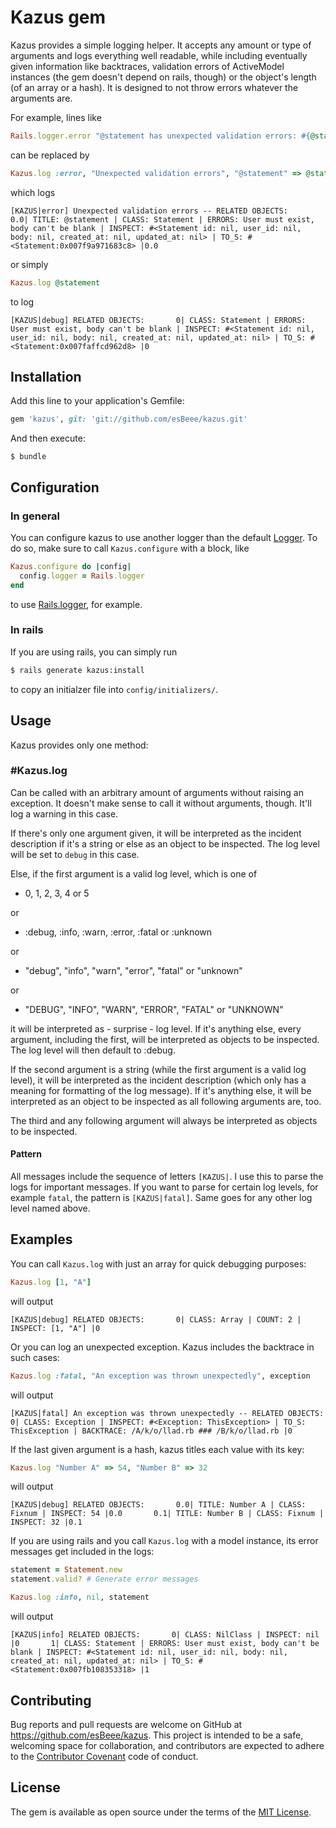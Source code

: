 # Kazus gem

Kazus provides a simple logging helper. It accepts any amount or type of arguments and logs everything well readable, while including eventually given information like backtraces, validation errors of ActiveModel instances (the gem doesn't depend on rails, though) or the object's length (of an array or a hash). It is designed to not throw errors whatever the arguments are.

For example, lines like

```ruby
Rails.logger.error "@statement has unexpected validation errors: #{@statement.errors.full_messages.inspect}"
```

can be replaced by

```ruby
Kazus.log :error, "Unexpected validation errors", "@statement" => @statement
```

which logs

```
[KAZUS|error] Unexpected validation errors -- RELATED OBJECTS:       0.0| TITLE: @statement | CLASS: Statement | ERRORS: User must exist, body can't be blank | INSPECT: #<Statement id: nil, user_id: nil, body: nil, created_at: nil, updated_at: nil> | TO_S: #<Statement:0x007f9a971683c8> |0.0
```

or simply

```ruby
Kazus.log @statement
```

to log

```
[KAZUS|debug] RELATED OBJECTS:       0| CLASS: Statement | ERRORS: User must exist, body can't be blank | INSPECT: #<Statement id: nil, user_id: nil, body: nil, created_at: nil, updated_at: nil> | TO_S: #<Statement:0x007faffcd962d8> |0
```

## Installation

Add this line to your application's Gemfile:

```ruby
gem 'kazus', git: 'git://github.com/esBeee/kazus.git'
```

And then execute:

    $ bundle

## Configuration

### In general

You can configure kazus to use another logger than the default [Logger](http://ruby-doc.org/stdlib-2.1.0/libdoc/logger/rdoc/Logger.html). To do so, make sure to call `Kazus.configure` with a block, like

```ruby
Kazus.configure do |config|
  config.logger = Rails.logger
end
```

to use [Rails.logger](http://guides.rubyonrails.org/debugging_rails_applications.html#what-is-the-logger-questionmark), for example.

### In rails

If you are using rails, you can simply run

```sh
$ rails generate kazus:install
```

to copy an initialzer file into `config/initializers/`.

## Usage

Kazus provides only one method:

### #Kazus.log

Can be called with an arbitrary amount of arguments without raising an exception. It doesn't make sense to call it without arguments, though. It'll log a warning in this case.

If there's only one argument given, it will be interpreted as the incident description if it's a string or else as an object to be inspected. The log level will be set to `debug` in this case.

Else, if the first argument is a valid log level, which is one of

  * 0, 1, 2, 3, 4 or 5

or

  * :debug, :info, :warn, :error, :fatal or :unknown

or

  * "debug", "info", "warn", "error", "fatal" or "unknown"

or

  * "DEBUG", "INFO", "WARN", "ERROR", "FATAL" or "UNKNOWN"

it will be interpreted as - surprise - log level. If it's anything else, every argument, including the first, will be interpreted as objects to be inspected. The log level will then default to :debug.

If the second argument is a string (while the first argument is a valid log level), it will be interpreted as the incident description (which only has a meaning for formatting of the log message). If it's anything else, it will be interpreted as an object to be inspected as all following arguments are, too.

The third and any following argument will always be interpreted as objects to be inspected.

#### Pattern

All messages include the sequence of letters ```[KAZUS|```. I use this to parse the logs for important messages. If you want to parse for certain log levels, for example ```fatal```, the pattern is ```[KAZUS|fatal]```. Same goes for any other log level named above.

## Examples

You can call ```Kazus.log``` with just an array for quick debugging purposes:

```ruby
Kazus.log [1, "A"]
```

will output

```
[KAZUS|debug] RELATED OBJECTS:       0| CLASS: Array | COUNT: 2 | INSPECT: [1, "A"] |0
```


Or you can log an unexpected exception. Kazus includes the backtrace in such cases:

```ruby
Kazus.log :fatal, "An exception was thrown unexpectedly", exception
```

will output

```
[KAZUS|fatal] An exception was thrown unexpectedly -- RELATED OBJECTS:       0| CLASS: Exception | INSPECT: #<Exception: ThisException> | TO_S: ThisException | BACKTRACE: /A/k/o/llad.rb ### /B/k/o/llad.rb |0
```


If the last given argument is a hash, kazus titles each value with its key:

```ruby
Kazus.log "Number A" => 54, "Number B" => 32
```

will output

```
[KAZUS|debug] RELATED OBJECTS:       0.0| TITLE: Number A | CLASS: Fixnum | INSPECT: 54 |0.0       0.1| TITLE: Number B | CLASS: Fixnum | INSPECT: 32 |0.1
```


If you are using rails and you call ```Kazus.log``` with a model instance, its error messages get included in the logs:

```ruby
statement = Statement.new
statement.valid? # Generate error messages

Kazus.log :info, nil, statement
```

will output

```
[KAZUS|info] RELATED OBJECTS:       0| CLASS: NilClass | INSPECT: nil |0       1| CLASS: Statement | ERRORS: User must exist, body can't be blank | INSPECT: #<Statement id: nil, user_id: nil, body: nil, created_at: nil, updated_at: nil> | TO_S: #<Statement:0x007fb108353318> |1
```

## Contributing

Bug reports and pull requests are welcome on GitHub at https://github.com/esBeee/kazus. This project is intended to be a safe, welcoming space for collaboration, and contributors are expected to adhere to the [Contributor Covenant](http://contributor-covenant.org) code of conduct.


## License

The gem is available as open source under the terms of the [MIT License](http://opensource.org/licenses/MIT).
